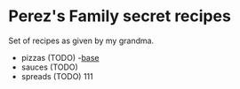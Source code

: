 # Perez's Family secret recipes

Set of recipes as given by my grandma.


- pizzas (TODO)
-[base](./base.md)
- sauces (TODO)
- spreads (TODO)
111